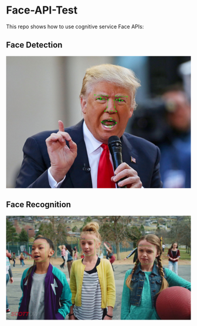 # Face-API-Test

This repo shows how to use cognitive service Face APIs:

## Face Detection

![image](https://github.com/foamliu/Face-API-Test/raw/master/images/face_detection_out.jpg)

## Face Recognition

![image](https://github.com/foamliu/Face-API-Test/raw/master/images/face_recognition_out.png)